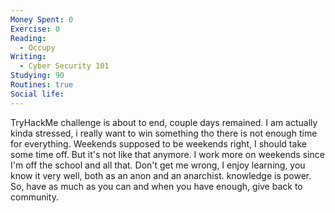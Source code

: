 ```yaml
---
Money Spent: 0
Exercise: 0
Reading:
  - Occupy
Writing:
  - Cyber Security 101
Studying: 90
Routines: true
Social life:
---
```

TryHackMe challenge is about to end, couple days remained. I am actually kinda stressed, i really want to win something tho there is not enough time for everything.
Weekends supposed to be weekends right, I should take some time off. But it's not like that anymore. I work more on weekends since I'm off the school and all that.
Don't get me wrong, I enjoy learning, you know it very well, both as an anon and an anarchist. knowledge is power. So, have as much as you can and when you have enough, give back to community.

